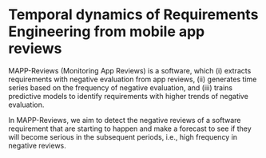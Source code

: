 # Temporal dynamics of Requirements Engineering from mobile app reviews

MAPP-Reviews (Monitoring App Reviews) is a software, which (i) extracts requirements with negative evaluation from app reviews, (ii) generates time series based on the frequency of negative evaluation, and (iii) trains predictive models to identify requirements with higher trends of negative evaluation.

In MAPP-Reviews, we aim to detect the negative reviews of a software requirement that are starting to happen and make a forecast to see if they will become serious in the subsequent periods, i.e., high frequency in negative reviews. 

